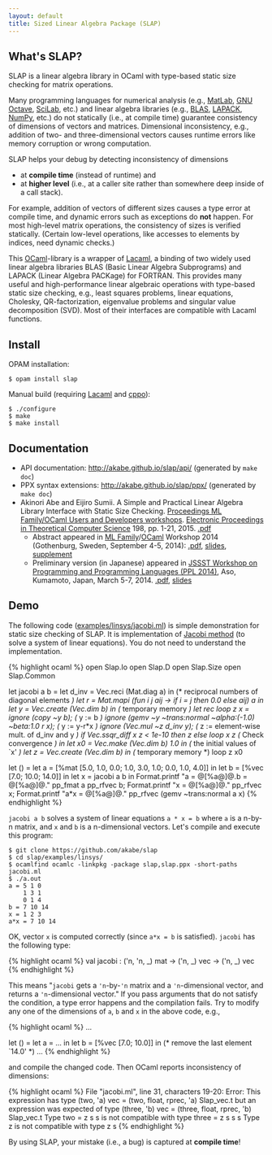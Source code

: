 ```yaml
---
layout: default
title: Sized Linear Algebra Package (SLAP)
---
```


What's SLAP?
------------

SLAP is a linear algebra library in OCaml with type-based static size checking
for matrix operations.

Many programming languages for numerical analysis (e.g.,
[MatLab](http://www.mathworks.com/products/matlab/),
[GNU Octave](https://www.gnu.org/software/octave/),
[SciLab](http://www.scilab.org/), etc.) and linear algebra libraries (e.g.,
[BLAS](http://www.netlib.org/blas/), [LAPACK](http://www.netlib.org/lapack/),
[NumPy](http://www.numpy.org/), etc.) do not statically (i.e., at compile time)
guarantee consistency of dimensions of vectors and matrices.
Dimensional inconsistency, e.g., addition of two- and three-dimensional vectors
causes runtime errors like memory corruption or wrong computation.

SLAP helps your debug by detecting inconsistency of dimensions

- at **compile time** (instead of runtime) and
- at **higher level** (i.e., at a caller site rather than somewhere deep inside
  of a call stack).

For example, addition of vectors of different sizes causes a type error
at compile time, and dynamic errors such as exceptions do **not** happen.
For most high-level matrix operations, the consistency of sizes is verified
statically. (Certain low-level operations, like accesses to elements by indices,
need dynamic checks.)

This [OCaml](http://ocaml.org/)-library is a wrapper of
[Lacaml](https://github.com/mmottl/lacaml), a binding of two widely used
linear algebra libraries BLAS (Basic Linear Algebra Subprograms) and LAPACK
(Linear Algebra PACKage) for FORTRAN.
This provides many useful and high-performance linear algebraic operations with
type-based static size checking, e.g., least squares problems, linear equations,
Cholesky, QR-factorization, eigenvalue problems and singular value decomposition
(SVD). Most of their interfaces are compatible with Lacaml functions.

Install
-------

OPAM installation:

```
$ opam install slap
```

Manual build (requiring [Lacaml](https://github.com/mmottl/lacaml) and
[cppo](http://mjambon.com/cppo.html)):

```
$ ./configure
$ make
$ make install
```

Documentation
-------------

- API documentation: http://akabe.github.io/slap/api/ (generated by `make doc`)
- PPX syntax extensions: http://akabe.github.io/slap/ppx/ (generated by `make doc`)
- Akinori Abe and Eijiro Sumii.
  A Simple and Practical Linear Algebra Library Interface with Static Size Checking.
  [Proceedings ML Family/OCaml Users and Developers workshops](http://eptcs.org/content.cgi?ML2014).
  [Electronic Proceedings in Theoretical Computer Science](http://eptcs.web.cse.unsw.edu.au/paper.cgi?ML2014.1)
  198, pp. 1-21, 2015.
  [.pdf](http://eptcs.web.cse.unsw.edu.au/paper.cgi?ML2014.1)
  - Abstract appeared in
  [ML Family](http://okmij.org/ftp/ML/ML14.html)/[OCaml](https://ocaml.org/meetings/ocaml/2014/)
  Workshop 2014 (Gothenburg, Sweden, September 4-5, 2014):
  [.pdf](https://ocaml.org/meetings/ocaml/2014/ocaml2014_19.pdf),
  [slides](https://ocaml.org/meetings/ocaml/2014/abe-sumii-slides.pdf),
  [supplement](https://akabe.github.io/sgpr/changes.pdf)
  - Preliminary version (in Japanese) appeared in
  [JSSST Workshop on Programming and Programming Languages (PPL 2014)](http://www.fos.kuis.kyoto-u.ac.jp/ppl2014/),
  Aso, Kumamoto, Japan, March 5-7, 2014.
  [.pdf](http://akabe.github.io/pub/ppl2014.pdf),
  [slides](http://akabe.github.io/pub/ppl2014-slide.pdf)

Demo
----

The following code
([examples/linsys/jacobi.ml](https://github.com/akabe/slap/blob/master/examples/linsys/jacobi.ml))
is simple demonstration for static size checking of SLAP. It is implementation
of [Jacobi method](http://en.wikipedia.org/wiki/Jacobi_method) (to solve a
system of linear equations). You do not need to understand the implementation.

{% highlight ocaml %}
open Slap.Io
open Slap.D
open Slap.Size
open Slap.Common

let jacobi a b =
  let d_inv = Vec.reci (Mat.diag a) in (* reciprocal numbers of diagonal elements *)
  let r = Mat.mapi (fun i j aij -> if i = j then 0.0 else aij) a in
  let y = Vec.create (Vec.dim b) in (* temporary memory *)
  let rec loop z x =
    ignore (copy ~y b); (* y := b *)
    ignore (gemv ~y ~trans:normal ~alpha:(-1.0) ~beta:1.0 r x); (* y := y-r*x *)
    ignore (Vec.mul ~z d_inv y); (* z := element-wise mult. of d_inv and y *)
    if Vec.ssqr_diff x z < 1e-10 then z else loop x z (* Check convergence *)
  in
  let x0 = Vec.make (Vec.dim b) 1.0 in (* the initial values of `x' *)
  let z = Vec.create (Vec.dim b) in (* temporary memory *)
  loop z x0

let () =
  let a = [%mat [5.0, 1.0, 0.0;
                 1.0, 3.0, 1.0;
                 0.0, 1.0, 4.0]] in
  let b = [%vec [7.0; 10.0; 14.0]] in
  let x = jacobi a b in
  Format.printf "a = @[%a@]@.b = @[%a@]@." pp_fmat a pp_rfvec b;
  Format.printf "x = @[%a@]@." pp_rfvec x;
  Format.printf "a*x = @[%a@]@." pp_rfvec (gemv ~trans:normal a x)
{% endhighlight %}

`jacobi a b` solves a system of linear equations `a * x = b` where `a` is
a n-by-n matrix, and `x` and `b` is a n-dimensional vectors.
Let's compile and execute this program:

```
$ git clone https://github.com/akabe/slap
$ cd slap/examples/linsys/
$ ocamlfind ocamlc -linkpkg -package slap,slap.ppx -short-paths jacobi.ml
$ ./a.out
a = 5 1 0
    1 3 1
    0 1 4
b = 7 10 14
x = 1 2 3
a*x = 7 10 14
```

OK, vector `x` is computed correctly (since `a*x = b` is satisfied).
`jacobi` has the following type:

{% highlight ocaml %}
val jacobi : ('n, 'n, _) mat -> ('n, _) vec -> ('n, _) vec
{% endhighlight %}

This means "`jacobi` gets a `'n`-by-`'n` matrix and a `'n`-dimensional vector,
and returns a `'n`-dimensional vector." If you pass arguments that do not
satisfy the condition, a type error happens and the compilation fails.
Try to modify any one of the dimensions of `a`, `b` and `x` in the above code,
e.g.,

{% highlight ocaml %}
...

let () =
  let a = ... in
  let b = [%vec [7.0; 10.0]] in (* remove the last element `14.0' *)
  ...
{% endhighlight %}

and compile the changed code. Then OCaml reports inconsistency of dimensions:

{% highlight ocaml %}
File "jacobi.ml", line 31, characters 19-20:
Error: This expression has type
         (two, 'a) vec = (two, float, rprec, 'a) Slap_vec.t
       but an expression was expected of type
         (three, 'b) vec = (three, float, rprec, 'b) Slap_vec.t
       Type two = z s s is not compatible with type three = z s s s
       Type z is not compatible with type z s
{% endhighlight %}

By using SLAP, your mistake (i.e., a bug) is captured at **compile time**!
